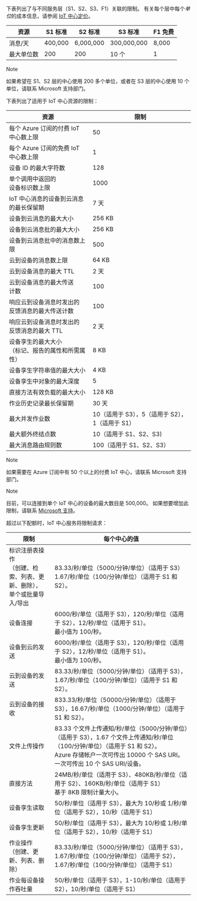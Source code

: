 下表列出了与不同服务层（S1、S2、S3、F1）关联的限制。 有关每个层中每个*单位*的成本信息，请参阅 [IoT 中心定价](https://www.azure.cn/pricing/details/iot-hub/)。

| 资源 | S1 标准 | S2 标准 | S3 标准 | F1 免费 |
| --- | --- | --- | --- | --- |
| 消息/天 |400,000 |6,000,000 |300,000,000 |8,000 |
| 最大单位数 |200 |200 |10 个 |1 |

> [!NOTE]
> 如果希望在 S1、S2 层的中心使用 200 多个单位，或者在 S3 层的中心使用 10 个单位，请联系 Microsoft 支持部门。
> 
> 

下表列出了适用于 IoT 中心资源的限制：

| 资源 | 限制 |
| --- | --- |
| 每个 Azure 订阅的付费 IoT 中心数上限 |50 |
| 每个 Azure 订阅的免费 IoT 中心数上限 |1 |
| 设备 ID 的最大字符数 | 128 |
| 单个调用中返回的<br/> 设备标识数上限 |1000 |
| IoT 中心消息的设备到云消息的最长保留期 |7 天 |
| 设备到云消息的最大大小 |256 KB |
| 设备到云消息批的最大大小 |256 KB |
| 设备到云消息批中的消息数上限 |500 |
| 云到设备的消息数上限 |64 KB |
| 云到设备消息的最大 TTL |2 天 |
| 云到设备消息的最大传送 <br/> 计数 |100 |
| 响应云到设备消息时发出的 <br/> 反馈消息的最大传送计数 |100 |
| 响应云到设备消息时发出的 <br/> 反馈消息的最大 TTL |2 天 |
| 设备孪生的最大大小 <br/> （标记、报告的属性和所需属性） | 8 KB |
| 设备孪生字符串值的最大大小 | 4 KB |
| 设备孪生中对象的最大深度 | 5 |
| 直接方法有效负载的最大大小 | 128 KB |
| 作业历史记录最长保留期 | 30 天 |
| 最大并发作业数 | 10（适用于 S3），5（适用于 S2），1（适用于 S1） |
| 最大额外终结点数 | 10（适用于 S1、S2、S3) |
| 最大消息路由规则数 | 100（适用于 S1、S2、S3） |

> [!NOTE]
> 如果需要在 Azure 订阅中有 50 个以上的付费 IoT 中心，请联系 Microsoft 支持部门。

> [!NOTE]
> 目前，可以连接到单个 IoT 中心的设备的最大数目是 500,000。 如果想要增加此限制，请联系 [Microsoft 支持](https://azure.microsoft.com/en-us/support/options/)。

超过以下配额时，IoT 中心服务将限制请求：

| 限制 | 每个中心的值 |
| --- | --- |
| 标识注册表操作 <br/> （创建、检索、列表、更新、删除）， <br/> 单个或批量导入/导出 |83.33/秒/单位（5000/分钟/单位）（适用于 S3） <br/> 1.67/秒/单位（100/分钟/单位）（适用于 S1 和 S2）。 |
| 设备连接 |6000/秒/单位（适用于 S3），120/秒/单位（适用于 S2），12/秒/单位（适用于 S1）。 <br/>最小值为 100/秒。 |
| 设备到云的发送 |6000/秒/单位（适用于 S3），120/秒/单位（适用于 S2），12/秒/单位（适用于 S1）。 <br/>最小值为 100/秒。 |
| 云到设备的发送 | 83.33/秒/单位（5000/分钟/单位）（适用于 S3），1.67/秒/单位（100/分钟/单位）（适用于 S1 和 S2）。 |
| 云到设备的接收 |833.33/秒/单位（50000/分钟/单位）（适用于 S3），16.67/秒/单位（1000/分钟/单位）（适用于 S1 和 S2）。 |
| 文件上传操作 |83.33 个文件上传通知/秒/单位（5000/分钟/单位）（适用于 S3），1.67 个文件上传通知/秒/单位（100/分钟/单位）（适用于 S1 和 S2）。 <br/> Azure 存储帐户一次可传出 10000 个 SAS URI。<br/> 一次可传出 10 个 SAS URI/设备。 |
| 直接方法 | 24MB/秒/单位（适用于 S3）、480KB/秒/单位（适用于 S2）、160KB/秒/单位（适用于 S1）<br/> 基于 8KB 限制计量大小。 |
| 设备孪生读取 | 50/秒/单位（适用于 S3），最大为 10/秒或 1/秒/单位（适用于 S2），10/秒（适用于 S1） |
| 设备孪生更新 | 50/秒/单位（适用于 S3），最大为 10/秒或 1/秒/单位（适用于 S2），10/秒（适用于 S1） |
| 作业操作 <br/> （创建、更新、列表、删除） | 83.33/秒/单位（5000/分钟/单位）（适用于 S3），1.67/秒/单位（100/分钟/单位）（适用于 S2），1.67/秒/单位（100/分钟/单位）（适用于 S1） |
| 作业每设备操作吞吐量 | 50/秒/单位（适用于 S3），1-10/秒/单位（适用于 S2），10/秒/单位（适用于 S1） |